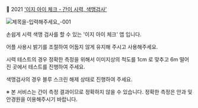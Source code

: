   💁 2021 ['이지 아이 체크 - 간이 시력, 색맹검사'](https://play.google.com/store/apps/details?id=jeongwookdongeun.checkeye)
   
   ![제목을-입력해주세요_-001](https://user-images.githubusercontent.com/68309632/154953133-32cdabd2-9951-4c71-81bd-8b0c2a54a2f0.png)
   
   손쉽게 시력 색맹 검사를 할 수 있는 '이지 아이 체크' 앱 입니다.

   어플 사용시 밝기를 조절하여 어둡지 않게 유지해 주시고 사용해주세요.

   시력 테스트의 경우 정확한 측정을 위해서 이미지상의 척도를 1cm 로 맞추고 6m 떨어진 곳에서 테스트를 진행하여 주세요.

   색맹검사의 경우 블루 스크린 해제 상태로 진행하여 주세요.

   ※ 본 서비스는 간이 측정 결과이므로 정확하지 않을 수 있습니다. 정확한 측정은 안과 및 안경원을 이용해주시기 바랍니다.
